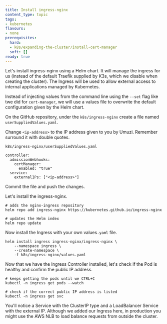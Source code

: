 ```yaml
---
title: Install ingress-nginx
content_type: topic
tags: 
- kubernetes
flavours:
- none
prerequisites:
  hard: 
  - k8s/expanding-the-cluster/install-cert-manager
  soft: []
ready: true
---
```


Let's install ingress-nginx using a Helm chart. It will manage the ingress for us (instead of the default Traefik supplied by K3s, which we disable when creating the cluster). The Ingress will be used to allow external access to internal applications managed by Kubernetes.

Instead of injecting values from the command line using the `--set` flag like twe did for `cert-manager`, we will use a values file to overwrite the default configuration given by the Helm chart.

On the GitHub repository, under the `k8s/ingress-nginx` create a file named `userSuppliedValues.yaml`.

Change `<ip-address>` to the IP address given to you by Umuzi. Remember surround it with double quotes.

`k8s/ingress-nginx/userSuppliedValues.yaml`
```
controller:
  admissionWebhooks:
    certManager:
      enabled: "true"
  service:
    externalIPs: ["<ip-address>"]
```


Commit the file and push the changes.

Let's install the ingress-nginx.


```
# adds the nginx-ingress repository
helm repo add ingress-nginx https://kubernetes.github.io/ingress-nginx

# updates the Helm index
helm repo update
```


Now install the Ingress with your own values`.yaml` file.


```
helm install ingress ingress-nginx/ingress-nginx \
    --namespace ingress \
    --create-namespace \
    -f k8s/ingress-nginx/values.yaml
```


Now that we have the Ingress Controller installed, let's check if the Pod is healthy and confirm the public IP address.

```
# keeps getting the pods until we CTRL+C
kubectl -n ingress get pods --watch

# check if the correct public IP address is listed
kubectl -n ingress get svc
```

You'll notice a Service with the ClusterIP type and a LoadBalancer Service with the external IP. Although we added our Ingress here, in production you might use the AWS NLB to load balance requests from outside the cluster.
